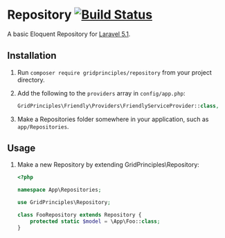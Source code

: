 # Repository [![Build Status](https://travis-ci.org/gridprinciples/repository.svg?branch=master)](https://travis-ci.org/gridprinciples/repository)
A basic Eloquent Repository for [Laravel 5.1](http://laravel.com).

## Installation
1. Run `composer require gridprinciples/repository` from your project directory.
1. Add the following to the `providers` array in `config/app.php`:  
    ```php
    GridPrinciples\Friendly\Providers\FriendlyServiceProvider::class,
    ```

1. Make a Repositories folder somewhere in your application, such as `app/Repositories`.

## Usage


1. Make a new Repository by extending GridPrinciples\Repository:

    ```php
    <?php

    namespace App\Repositories;

    use GridPrinciples\Repository;

    class FooRepository extends Repository {
        protected static $model = \App\Foo::class;
    }

    ```
